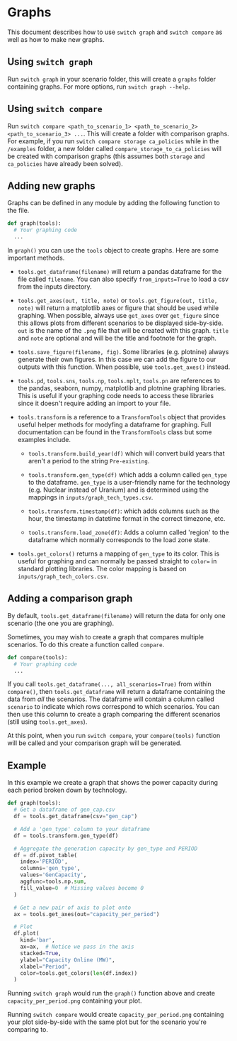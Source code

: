 # Graphs

This document describes how to use `switch graph` and `switch compare` as well as 
how to make new graphs.

## Using `switch graph`

Run `switch graph` in your scenario folder, this will create a `graphs` folder containing
graphs. For more options, run `switch graph --help`.

## Using `switch compare`

Run `switch compare <path_to_scenario_1> <path_to_scenario_2> <path_to_scenario_3> ...`. This will create a folder with
comparison graphs. For example, if you run
`switch compare storage ca_policies` while in the `/examples` folder, a new folder
called `compare_storage_to_ca_policies` will be created with comparison graphs (this assumes both `storage`
and `ca_policies` have already been solved).

## Adding new graphs

Graphs can be defined in any module by adding the following function to the file.

```python
def graph(tools):
  # Your graphing code
  ...
```

In `graph()` you can use the `tools` object to create graphs. Here are some important methods.

- `tools.get_dataframe(filename)` will return a pandas dataframe for the file called `filename`. You can also
  specify `from_inputs=True` to load a csv from the inputs directory.
  
- `tools.get_axes(out, title, note)` or `tools.get_figure(out, title, note)` will return a matplotlib axes or figure
  that should be used while graphing. When possible, always use `get_axes` over `get_figure` since
  this allows plots from different scenarios to be displayed side-by-side.
  `out` is the name of the `.png` file that will be created with this graph. `title` and `note` are optional
  and will be the title and footnote for the graph.
  
- `tools.save_figure(filename, fig)`. Some libraries (e.g. plotnine) 
  always generate their own figures. In this case we can add the figure
  to our outputs with this function. When possible, use `tools.get_axes()` instead.

- `tools.pd`, `tools.sns`, `tools.np`, `tools.mplt`, `tools.pn` are references to the pandas, seaborn, numpy, matplotlib
  and plotnine graphing libraries. This is useful if your graphing code needs to access these libraries since it doesn't require adding an
  import to your file.

- `tools.transform` is a reference to a `TransformTools` object that provides
  useful helper methods for modyfing a dataframe for graphing. Full documentation
  can be found in the `TransformTools` class but some examples include.
  
  - `tools.transform.build_year(df)` which will convert build years that aren't
  a period to the string `Pre-existing`.
    
  - `tools.transform.gen_type(df)` which adds a column called `gen_type` to the dataframe. 
    `gen_type` is a user-friendly name for the technology (e.g. Nuclear instead of
  Uranium) and is determined using the mappings in `inputs/graph_tech_types.csv`.
    
  - `tools.transform.timestamp(df)`: which adds columns such as the hour, the timestamp in datetime format
  in the correct timezone, etc.
    
  - `tools.transform.load_zone(df)`: Adds a column called 'region' to the dataframe which
  normally corresponds to the load zone state.
    
- `tools.get_colors()` returns a mapping of `gen_type` to its color. This is useful for graphing and can normally be
  passed straight to `color=` in standard plotting libraries. The color mapping is based on `inputs/graph_tech_colors.csv`.

## Adding a comparison graph

By default, `tools.get_dataframe(filename)` will return the data for only one scenario (the one you are graphing).

Sometimes, you may wish to create a graph that compares multiple scenarios. To do this create a function
called `compare`.

```python
def compare(tools):
  # Your graphing code
  ...
```

If you call `tools.get_dataframe(..., all_scenarios=True)` from within `compare()`, then
`tools.get_dataframe` will return a dataframe containing the data from *all*
the scenarios. The dataframe will contain a column called `scenario` to indicate which rows correspond to which
scenarios. You can then use this column to create a graph comparing the different scenarios (still
using `tools.get_axes`).

At this point, when you run `switch compare`, your `compare(tools)` function will be called and your comparison graph
will be generated.

## Example

In this example we create a graph that shows the power capacity during each period broken down by technology.

```python
def graph(tools):
  # Get a dataframe of gen_cap.csv
  df = tools.get_dataframe(csv="gen_cap")

  # Add a 'gen_type' column to your dataframe
  df = tools.transform.gen_type(df)

  # Aggregate the generation capacity by gen_type and PERIOD
  df = df.pivot_table(
    index='PERIOD',
    columns='gen_type',
    values='GenCapacity',
    aggfunc=tools.np.sum,
    fill_value=0  # Missing values become 0
  )

  # Get a new pair of axis to plot onto
  ax = tools.get_axes(out="capacity_per_period")

  # Plot
  df.plot(
    kind='bar',
    ax=ax,  # Notice we pass in the axis
    stacked=True,
    ylabel="Capacity Online (MW)",
    xlabel="Period",
    color=tools.get_colors(len(df.index))
  )
```

Running `switch graph` would run the `graph()` function above and create 
`capacity_per_period.png` containing your plot.

Running `switch compare` would create `capacity_per_period.png` containing
your plot side-by-side with the same plot but for the scenario you're comparing to.

